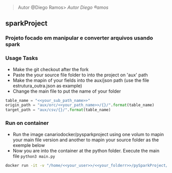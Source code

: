 >Autor @Diego Ramos>
_Autor Diego ®amos_

## sparkProject
### Projeto focado em manipular e converter arquivos usando spark


### Usage Tasks
-   Make the git checkout after the fork
-   Paste the your source file folder to into 
the project on 'aux' path
-   Make the mapin of your fields into the aux/json
path (use the file estrutura_outra.json as example)
-   Change the main file to put the name of your folder
```python
table_name = "<<your_sub_path_name>>"
origin_path = "aux/orc/<<your_path_name>>/{}/".format(table_name)
target_path = "aux/csv/{}/".format(table_name)
```

### Run on container
-   Run the image canariodocker/pysparkproject using one volum to mapin your main file version and another to mapin your source folder as the exemple below
-   Now you are into the container at the python folder. Execute the main file ```python3 main.py```

```bash
docker run -it -v "/home/<<your_user>>/<<your_folderr>>/pySparkProject/main.py:/spark-3.1.1-bin-hadoop2.7/python/main.py" -v "/home//home/<<your_user>>/<<your_folderr>>/pySparkProject/aux/orc:/spark-3.1.1-bin-hadoop2.7/python/aux/orc" --name pyspark canariodocker/pysparkproject:latest /bin/bash
```
